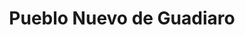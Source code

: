 ---
title: Pueblo Nuevo de Guadiaro
url: /pueblo-nuevo-de-guadiaro/
latitude: 36.293
longitude: -5.299
---